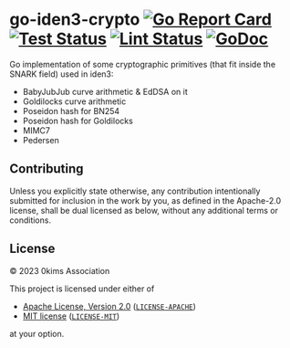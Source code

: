 # go-iden3-crypto [![Go Report Card](https://goreportcard.com/badge/github.com/iden3/go-iden3-crypto)](https://goreportcard.com/report/github.com/iden3/go-iden3-crypto) [![Test Status](https://github.com/iden3/go-iden3-crypto/workflows/Test/badge.svg)](https://github.com/iden3/go-iden3-crypto/actions?query=workflow%3ATest) [![Lint Status](https://github.com/iden3/go-iden3-crypto/workflows/Lint/badge.svg)](https://github.com/iden3/go-iden3-crypto/actions?query=workflow%3ALint) [![GoDoc](https://godoc.org/github.com/iden3/go-iden3-crypto?status.svg)](https://godoc.org/github.com/iden3/go-iden3-crypto)

Go implementation of some cryptographic primitives (that fit inside the SNARK field) used in iden3:
* BabyJubJub curve arithmetic & EdDSA on it
* Goldilocks curve arithmetic
* Poseidon hash for BN254
* Poseidon hash for Goldilocks
* MIMC7
* Pedersen

## Contributing

Unless you explicitly state otherwise, any contribution intentionally submitted
for inclusion in the work by you, as defined in the Apache-2.0 license, shall be
dual licensed as below, without any additional terms or conditions.

## License

&copy; 2023 0kims Association

This project is licensed under either of

- [Apache License, Version 2.0](https://www.apache.org/licenses/LICENSE-2.0) ([`LICENSE-APACHE`](LICENSE-APACHE))
- [MIT license](https://opensource.org/licenses/MIT) ([`LICENSE-MIT`](LICENSE-MIT))

at your option.
